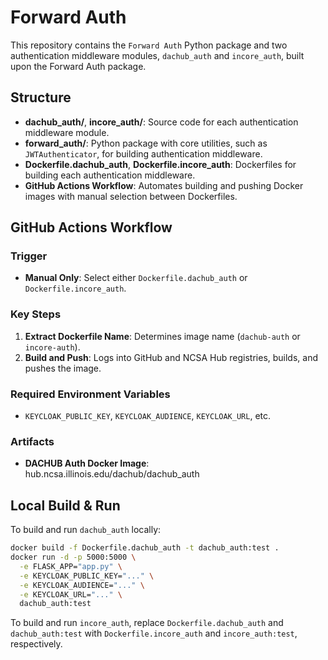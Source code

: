 # Forward Auth

This repository contains the `Forward Auth` Python package and two authentication middleware modules, `dachub_auth` and `incore_auth`, built upon the Forward Auth package.

## Structure

- **dachub_auth/**, **incore_auth/**: Source code for each authentication middleware module.
- **forward_auth/**: Python package with core utilities, such as `JWTAuthenticator`, for building authentication middleware.
- **Dockerfile.dachub_auth**, **Dockerfile.incore_auth**: Dockerfiles for building each authentication middleware.
- **GitHub Actions Workflow**: Automates building and pushing Docker images with manual selection between Dockerfiles.

## GitHub Actions Workflow

### Trigger
- **Manual Only**: Select either `Dockerfile.dachub_auth` or `Dockerfile.incore_auth`.

### Key Steps
1. **Extract Dockerfile Name**: Determines image name (`dachub-auth` or `incore-auth`).
2. **Build and Push**: Logs into GitHub and NCSA Hub registries, builds, and pushes the image.

### Required Environment Variables
- `KEYCLOAK_PUBLIC_KEY`, `KEYCLOAK_AUDIENCE`, `KEYCLOAK_URL`, etc.

### Artifacts
- **DACHUB Auth Docker Image**: hub.ncsa.illinois.edu/dachub/dachub_auth

## Local Build & Run

To build and run `dachub_auth` locally:

```bash
docker build -f Dockerfile.dachub_auth -t dachub_auth:test .
docker run -d -p 5000:5000 \
  -e FLASK_APP="app.py" \
  -e KEYCLOAK_PUBLIC_KEY="..." \
  -e KEYCLOAK_AUDIENCE="..." \
  -e KEYCLOAK_URL="..." \
  dachub_auth:test
```

To build and run `incore_auth`, replace `Dockerfile.dachub_auth` and `dachub_auth:test` with `Dockerfile.incore_auth` and `incore_auth:test`, respectively.
